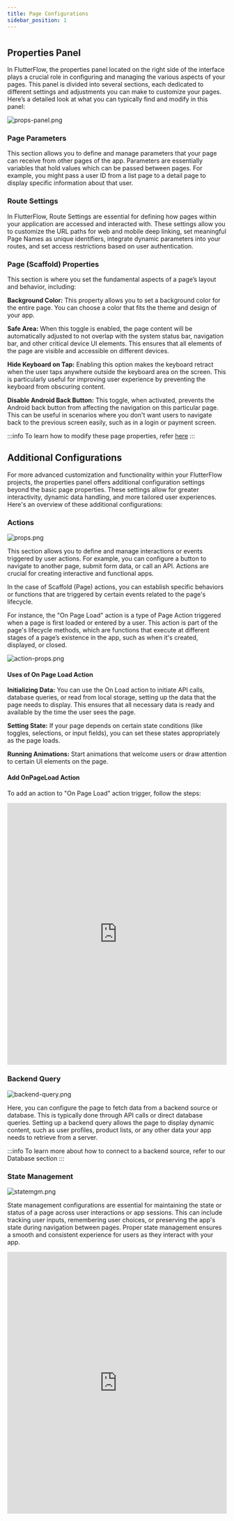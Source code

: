 ```yaml
---
title: Page Configurations
sidebar_position: 1
---
```

#
## Properties Panel

In FlutterFlow, the properties panel located on the right side of the interface
plays a crucial role in configuring and managing the various aspects of your
pages. This panel is divided into several sections, each dedicated to different
settings and adjustments you can make to customize your pages. Here’s a detailed
look at what you can typically find and modify in this panel:

![props-panel.png](imgs%2Fprops-panel.png)

### Page Parameters

This section allows you to define and manage parameters that your page can
receive from other pages of the app. Parameters are essentially variables that
hold values which can be passed between pages. For example, you might pass a
user ID from a list page to a detail page to display specific information about
that user.

### Route Settings

In FlutterFlow, Route Settings are essential for defining how pages within your
application are accessed and interacted with. These settings allow you to
customize the URL paths for web and mobile deep linking, set meaningful Page
Names as unique identifiers, integrate dynamic parameters into your routes, and
set access restrictions based on user authentication.

### Page (Scaffold) Properties

This section is where you set the fundamental aspects of a page’s layout and
behavior, including:

**Background Color:** This property allows you to set a background color for the
entire page. You can choose a color that fits the theme and design of your app.

**Safe Area:** When this toggle is enabled, the page content will be
automatically adjusted to not overlap with the system status bar, navigation
bar, and other critical device UI elements. This ensures that all elements of
the page are visible and accessible on different devices.

**Hide Keyboard on Tap:** Enabling this option makes the keyboard retract when
the
user taps anywhere outside the keyboard area on the screen. This is particularly
useful for improving user experience by preventing the keyboard from obscuring
content.

**Disable Android Back Button:** This toggle, when activated, prevents the
Android
back button from affecting the navigation on this particular page. This can be
useful in scenarios where you don't want users to navigate back to the previous
screen easily, such as in a login or payment screen.

:::info
To learn how to modify these page properties, refer [here](docs/resources/widgets/pages/how-tos.md)
:::

## Additional Configurations

For more advanced customization and functionality within your FlutterFlow
projects, the properties panel offers additional configuration settings beyond
the basic page properties. These settings allow for greater interactivity,
dynamic data handling, and more tailored user experiences. Here's an overview of
these additional configurations:

### Actions  
![props.png](imgs%2Fprops.png)

This section allows you to define and manage interactions or events triggered by
user actions. For example, you can configure a button to navigate to another
page, submit form data, or call an API. Actions are crucial for creating
interactive and functional apps.

In the case of Scaffold (Page) actions, you can establish specific behaviors or
functions that are triggered by certain events related to the page's lifecycle.

For instance, the "On Page Load" action is a type of Page Action triggered when
a page is first loaded or entered by a user. This action is part of the page's
lifecycle methods, which are functions that execute at different stages of a
page’s existence in the app, such as when it's created, displayed, or closed.

![action-props.png](imgs%2Faction-props.png)

#### Uses of On Page Load Action

**Initializing Data:** You can use the On Load action to initiate API calls,
database queries, or read from local storage, setting up the data that the page
needs to display. This ensures that all necessary data is ready and available by
the time the user sees the page.

**Setting State:** If your page depends on certain state conditions (like toggles,
selections, or input fields), you can set these states appropriately as the page
loads.

**Running Animations:** Start animations that welcome users or draw attention to
certain UI elements on the page.

#### Add OnPageLoad Action
To add an action to "On Page Load" action trigger, follow the steps: 

<iframe src="https://demo.arcade.software/ii0otHqkoRtPY66n4c2y?embed&show_copy_link=true" title="app.flutterflow.io/authentication" frameborder="0" loading="lazy" webkitallowfullscreen mozallowfullscreen allowfullscreen allow="clipboard-write" width="100%" height="600"></iframe>


### Backend Query
![backend-query.png](imgs%2Fbackend-query.png)

Here, you can configure the page to fetch data from a backend source or
database. This is typically done through API calls or direct database queries.
Setting up a backend query allows the page to display dynamic content, such as
user profiles, product lists, or any other data your app needs to retrieve from
a server.

:::info
To learn more about how to connect to a backend source, refer to our Database section
:::

### State Management
![statemgm.png](imgs%2Fstatemgm.png)

State management configurations are essential for maintaining the state or
status of a page across user interactions or app sessions. This can include
tracking user inputs, remembering user choices, or preserving the app's state
during navigation between pages. Proper state management ensures a smooth and
consistent experience for users as they interact with your app.

<iframe src="https://demo.arcade.software/Qhg62nqMjhg8973XPQhb?embed&show_copy_link=true" title="app.flutterflow.io/authentication" frameborder="0" loading="lazy" webkitallowfullscreen mozallowfullscreen allowfullscreen allow="clipboard-write" width="100%" height="600"></iframe>
